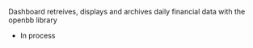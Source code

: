 Dashboard retreives, displays and archives daily financial data with the openbb library

- In process